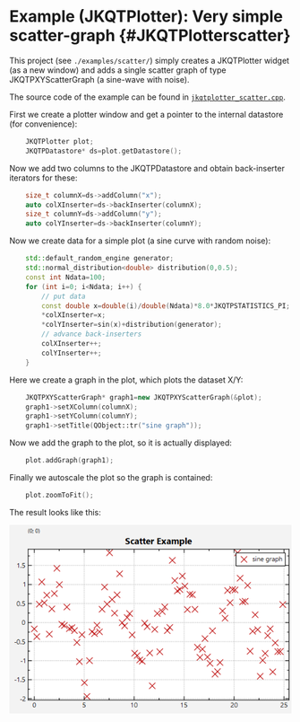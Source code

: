 # Example (JKQTPlotter): Very simple scatter-graph             {#JKQTPlotterscatter}

This project (see `./examples/scatter/`) simply creates a JKQTPlotter widget (as a new window) and adds a single scatter graph of type JKQTPXYScatterGraph (a sine-wave with noise). 



The source code of the example can be found in [`jkqtplotter_scatter.cpp`](https://github.com/jkriege2/JKQtPlotter/tree/master/examples/scatter/scatter.cpp).

First we create a plotter window and get a pointer to the internal datastore (for convenience):
```.cpp
    JKQTPlotter plot;
    JKQTPDatastore* ds=plot.getDatastore();
```
Now we add two columns to the JKQTPDatastore and obtain back-inserter iterators for these:
```.cpp
    size_t columnX=ds->addColumn("x");
    auto colXInserter=ds->backInserter(columnX);
    size_t columnY=ds->addColumn("y");
    auto colYInserter=ds->backInserter(columnY);
```
Now we create data for a simple plot (a sine curve with random noise):
```.cpp
    std::default_random_engine generator;
    std::normal_distribution<double> distribution(0,0.5);
    const int Ndata=100;
    for (int i=0; i<Ndata; i++) {
        // put data
        const double x=double(i)/double(Ndata)*8.0*JKQTPSTATISTICS_PI;
        *colXInserter=x;
        *colYInserter=sin(x)+distribution(generator);
        // advance back-inserters
        colXInserter++;
        colYInserter++;
    }

```
Here we create a graph in the plot, which plots the dataset X/Y:
```.cpp
    JKQTPXYScatterGraph* graph1=new JKQTPXYScatterGraph(&plot);
    graph1->setXColumn(columnX);
    graph1->setYColumn(columnY);
    graph1->setTitle(QObject::tr("sine graph"));
```
Now we add the graph to the plot, so it is actually displayed:
```.cpp
    plot.addGraph(graph1);
```
Finally we autoscale the plot so the graph is contained:
```.cpp
    plot.zoomToFit();
```
The result looks like this:

![jkqtplotter_scatter](https://raw.githubusercontent.com/jkriege2/JKQtPlotter/master/screenshots/scatter.png)



